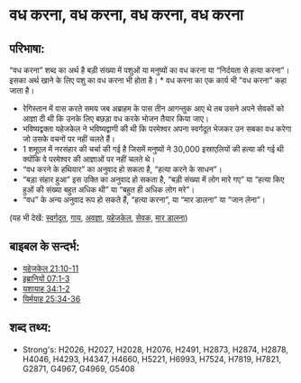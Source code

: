 # वध करना, वध करना, वध करना, वध करना #

## परिभाषा: ##

“वध करना” शब्द का अर्थ है बड़ी संख्या में पशुओं या मनुष्यों का वध करना या “निर्दयता से हत्या करना”। इसका अर्थ खाने के लिए पशु का वध करना भी होता है। * वध करना का एक कार्य भी "वध करना" कहा जाता है।

* रेगिस्तान में वास करते समय जब अब्राहम के पास तीन आगन्तुक आए थे तब उसने अपने सेवकों को आज्ञा दी थी कि उनके लिए बछड़ा वध करके भोजन तैयार किया जाए।
* भविष्यद्वक्ता यहेजकेल ने भविष्यद्वाणी की थी कि परमेश्वर अपना स्वर्गदूत भेजकर उन सबका वध करेगा जो उसके वचनों पर नहीं चलते हैं।
* 1 शमूएल में नरसंहार की चर्चा की गई है जिसमें मनुष्यों ने 30,000 इस्राएलियों की हत्या की गई थी क्योंकि वे परमेश्वर की आज्ञाओं पर नहीं चलते थे।
* “वध करने के हथियार” का अनुवाद हो सकता है, “हत्या करने के साधन”।
* “बड़ा संहार हुआ” इस उक्ति का अनुवाद हो सकता है, “बड़ी संख्या में लोग मारे गए” या “हत्या किए हुओं की संख्या बहुत अधिक थी” या “बहुत ही अधिक लोग मरे”।
* “वध” के अन्य अनुवाद रूप हो सकते हैं, “हत्या करना”, या “मार डालना” या “जान लेना”।

(यह भी देखें: [स्वर्गदूत](../kt/angel.md), [गाय](../other/cow.md), [अवज्ञा](../other/disobey.md), [यहेजकेल](../names/ezekiel.md), [सेवक](../other/servant.md), [मार डालना](../other/slain.md))

## बाइबल के सन्दर्भ: ##

* [यहेजकेल 21:10-11](rc://en/tn/help/ezk/21/10)
* [इब्रानियों 07:1-3](rc://en/tn/help/heb/07/01)
* [यशायाह 34:1-2](rc://en/tn/help/isa/34/01)
* [यिर्मयाह 25:34-36](rc://en/tn/help/jer/25/34)

## शब्द तथ्य: ##

* Strong's: H2026, H2027, H2028, H2076, H2491, H2873, H2874, H2878, H4046, H4293, H4347, H4660, H5221, H6993, H7524, H7819, H7821, G2871, G4967, G4969, G5408
